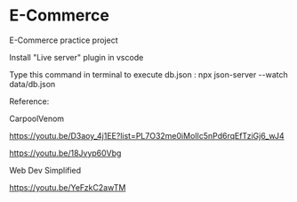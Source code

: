 # E-Commerce
E-Commerce practice project

Install "Live server" plugin in vscode

Type this command in terminal to execute db.json : npx json-server --watch data/db.json


Reference:

CarpoolVenom 

https://youtu.be/D3aoy_4j1EE?list=PL7O32me0iMoIlc5nPd6rqEfTziGj6_wJ4

https://youtu.be/18Jvyp60Vbg


Web Dev Simplified

https://youtu.be/YeFzkC2awTM
